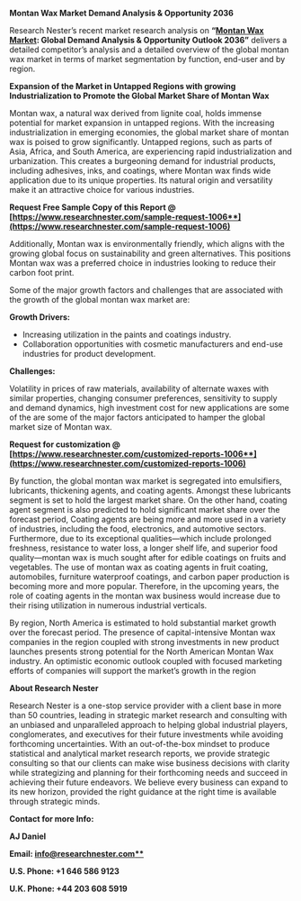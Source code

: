 ﻿**Montan Wax Market Demand Analysis & Opportunity 2036**

Research Nester’s recent market research analysis on **“[Montan Wax Market](https://www.researchnester.com/reports/montan-wax-market/1006): Global Demand Analysis & Opportunity Outlook 2036”** delivers a detailed competitor’s analysis and a detailed overview of the global montan wax market in terms of market segmentation by function, end-user and by region. 

**Expansion of the Market in Untapped Regions with growing Industrialization to Promote the Global Market Share of Montan Wax** 

Montan wax, a natural wax derived from lignite coal, holds immense potential for market expansion in untapped regions. With the increasing industrialization in emerging economies, the global market share of montan wax is poised to grow significantly. Untapped regions, such as parts of Asia, Africa, and South America, are experiencing rapid industrialization and urbanization. This creates a burgeoning demand for industrial products, including adhesives, inks, and coatings, where Montan wax finds wide application due to its unique properties. Its natural origin and versatility make it an attractive choice for various industries.

**Request Free Sample Copy of this Report @ [https://www.researchnester.com/sample-request-1006**](https://www.researchnester.com/sample-request-1006)**

Additionally, Montan wax is environmentally friendly, which aligns with the growing global focus on sustainability and green alternatives. This positions Montan wax was a preferred choice in industries looking to reduce their carbon foot print. 

Some of the major growth factors and challenges that are associated with the growth of the global montan wax market are:

**Growth Drivers:**

- Increasing utilization in the paints and coatings industry.
- Collaboration opportunities with cosmetic manufacturers and end-use industries for product development. 

**Challenges:**

Volatility in prices of raw materials, availability of alternate waxes with similar properties, changing consumer preferences, sensitivity to supply and demand dynamics, high investment cost for new applications are some of the are some of the major factors anticipated to hamper the global market size of Montan wax.

**Request for customization @ [https://www.researchnester.com/customized-reports-1006**](https://www.researchnester.com/customized-reports-1006)**

By function, the global montan wax market is segregated into emulsifiers, lubricants, thickening agents, and coating agents. Amongst these lubricants segment is set to hold the largest market share. On the other hand, coating agent segment is also predicted to hold significant market share over the forecast period, Coating agents are being more and more used in a variety of industries, including the food, electronics, and automotive sectors. Furthermore, due to its exceptional qualities—which include prolonged freshness, resistance to water loss, a longer shelf life, and superior food quality—montan wax is much sought after for edible coatings on fruits and vegetables. The use of montan wax as coating agents in fruit coating, automobiles, furniture waterproof coatings, and carbon paper production is becoming more and more popular. Therefore, in the upcoming years, the role of coating agents in the montan wax business would increase due to their rising utilization in numerous industrial verticals.

By region, North America is estimated to hold substantial market growth over the forecast period. The presence of capital-intensive Montan wax companies in the region coupled with strong investments in new product launches presents strong potential for the North American Montan Wax industry. An optimistic economic outlook coupled with focused marketing efforts of companies will support the market’s growth in the region 

**About Research Nester**

Research Nester is a one-stop service provider with a client base in more than 50 countries, leading in strategic market research and consulting with an unbiased and unparalleled approach to helping global industrial players, conglomerates, and executives for their future investments while avoiding forthcoming uncertainties. With an out-of-the-box mindset to produce statistical and analytical market research reports, we provide strategic consulting so that our clients can make wise business decisions with clarity while strategizing and planning for their forthcoming needs and succeed in achieving their future endeavors. We believe every business can expand to its new horizon, provided the right guidance at the right time is available through strategic minds.

**Contact for more Info:**

**AJ Daniel**

**Email: [info@researchnester.com**](mailto:info@researchnester.com)**

**U.S. Phone: +1 646 586 9123** 

**U.K. Phone: +44 203 608 5919**
